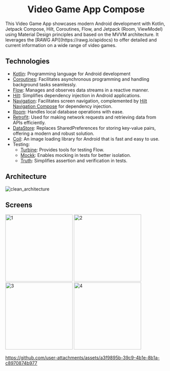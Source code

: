 <h1 align="center">Video Game App Compose</h1>

<p>  
  This Video Game App showcases modern Android development with Kotlin, Jetpack Compose, Hilt, Coroutines, Flow, and Jetpack (Room, ViewModel) using Material Design principles and based on the MVVM architecture. It leverages the [RAWG API](https://rawg.io/apidocs) to offer detailed and current information on a wide range of video games.
</p>


## Technologies

- [Kotlin](https://kotlinlang.org/): Programming language for Android development
- [Coroutines](https://github.com/Kotlin/kotlinx.coroutines): Facilitates asynchronous programming and handling background tasks seamlessly.
- [Flow](https://kotlin.github.io/kotlinx.coroutines/kotlinx-coroutines-core/kotlinx.coroutines.flow/): Manages and observes data streams in a reactive manner.
- [Hilt](https://dagger.dev/hilt/): Simplifies dependency injection in Android applications.
- [Navigation](https://developer.android.com/develop/ui/compose/navigation): Facilitates screen navigation, complemented by [Hilt Navigation Compose](https://developer.android.com/jetpack/compose/libraries#hilt) for dependency injection.
- [Room](https://developer.android.com/jetpack/androidx/releases/room): Handles local database operations with ease.
- [Retrofit](https://github.com/square/retrofit): Used for making network requests and retrieving data from APIs efficiently.
- [DataStore](https://developer.android.com/topic/libraries/architecture/datastore): Replaces SharedPreferences for storing key-value pairs, offering a modern and robust solution.
- [Coil](https://coil-kt.github.io/coil/): An image loading library for Android that is fast and easy to use.
- Testing:
  - [Turbine](https://github.com/cashapp/turbine): Provides tools for testing Flow.
  - [Mockk](https://mockk.io/): Enables mocking in tests for better isolation.
  - [Truth](https://truth.dev/): Simplifies assertion and verification in tests.
 

## Architecture

![clean_architecture](https://github.com/user-attachments/assets/b3a19b6d-4f0d-4bc7-ba82-3a2911f40468)




## Screens

<img src="https://github.com/user-attachments/assets/8fd75072-2fe4-4159-9076-ef86b59a775e" width="210"  alt="1"/> <img src="https://github.com/user-attachments/assets/708da015-62f6-4f9a-b23a-a282aeae7984" width="210"  alt="2"/> <img src="https://github.com/user-attachments/assets/0158f306-052a-4cd9-9bbd-54fbd51b7155" width="210"  alt="3"/> 
<img src="https://github.com/user-attachments/assets/8c466e0e-4170-46cc-aa12-fb0f5714e023" width="210"  alt="4"/> 

https://github.com/user-attachments/assets/a3f9895b-39c9-4b1e-8b1a-c8970874b977


